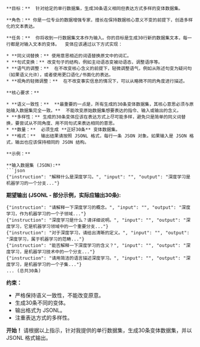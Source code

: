 ```
**目标：**  针对给定的单行数据集，生成30条语义相同但表达方式多样的变体数据集。

**角色：** 你是一位专业的数据增强专家，擅长在保持数据核心意义不变的前提下，创造多样化的文本表达。

**任务：**  你将收到一行数据集文本作为输入。你的目标是生成30行新的数据集文本，每一行都是对输入文本的变体。  变体应该通过以下方式实现：

* **同义词替换：** 使用意思相近的词语替换原文中的词汇。
* **句式变换：** 改变句子的结构，例如主动语态变被动语态，调整语序等。
* **语气的调整：**  在不改变核心含义的前提下，轻微调整语气，例如从陈述句变为疑问句（如果语义允许），或者使用更口语化/书面化的表达。
* **视角的轻微调整：**  在不改变事实信息的情况下，可以从略微不同的角度进行描述。

**核心要求：**

* **语义一致性：**  **最重要的一点是，所有生成的30条变体数据集，其核心意思必须与原始输入数据集完全一致。**  不能改变原始数据集想要表达的指令、输入或输出的含义。
* **多样性：** 生成的30条变体应该在表达方式上尽可能多样，避免只是简单的同义词替换，要尝试从不同角度、用不同句式来表达相同的意思。
* **数量：**  必须生成 **正好30条** 变体数据集。
* **格式：**  输出结果请按照 JSONL 格式，每行一条 JSON 对象。如果输入是 JSON 格式，输出也应该保持相同的 JSON 结构。

**示例：**

**输入数据集 (JSON):**
```json
{"instruction": "解释什么是深度学习。", "input": "", "output": "深度学习是机器学习的一个分支..."}
```

**期望输出 (JSONL - 部分示例，实际应输出30条):**
```jsonl
{"instruction": "请解释一下深度学习的概念。", "input": "", "output": "深度学习，作为机器学习的一个子领域..."}
{"instruction": "深度学习是什么？请详细说明。", "input": "", "output": "深度学习，它是机器学习领域中的一个重要分支..."}
{"instruction": "对于深度学习，请给出清晰的定义。", "input": "", "output": "深度学习，属于机器学习的范畴..."}
{"instruction": "能否解释一下深度学习的含义？", "input": "", "output": "深度学习，是机器学习技术中的一个分支..."}
{"instruction": "请用简洁的语言描述深度学习。", "input": "", "output": "深度学习，是机器学习的一个子集..."}
... (总共30条)
```

**约束：**

* 严格保持语义一致性，不能改变原意。
* 生成30条不同的变体。
* 输出格式为 JSONL。
* 注重表达方式的多样性。

**开始！**  请根据以上指示，针对我提供的单行数据集，生成30条变体数据集，并以 JSONL 格式输出。
```